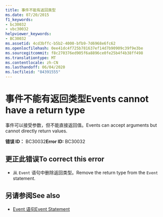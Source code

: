 ```yaml
---
title: 事件不能有返回类型
ms.date: 07/20/2015
f1_keywords:
- bc30032
- vbc30032
helpviewer_keywords:
- BC30032
ms.assetid: 4cd3bffc-b5b2-4000-bfb9-7d6968e6fc62
ms.openlocfilehash: 0ee41dc4f725b781637ef14d7b90909c39f9e3be
ms.sourcegitcommit: f8c270376ed905f6a8896ce0fe25b4f4b38ff498
ms.translationtype: MT
ms.contentlocale: zh-CN
ms.lasthandoff: 06/04/2020
ms.locfileid: "84391555"
---
```

# <a name="events-cannot-have-a-return-type"></a><span data-ttu-id="4ce4d-102">事件不能有返回类型</span><span class="sxs-lookup"><span data-stu-id="4ce4d-102">Events cannot have a return type</span></span>
<span data-ttu-id="4ce4d-103">事件可以接受参数，但不能直接返回值。</span><span class="sxs-lookup"><span data-stu-id="4ce4d-103">Events can accept arguments but cannot directly return values.</span></span>  
  
 <span data-ttu-id="4ce4d-104">**错误 ID：** BC30032</span><span class="sxs-lookup"><span data-stu-id="4ce4d-104">**Error ID:** BC30032</span></span>  
  
## <a name="to-correct-this-error"></a><span data-ttu-id="4ce4d-105">更正此错误</span><span class="sxs-lookup"><span data-stu-id="4ce4d-105">To correct this error</span></span>  
  
- <span data-ttu-id="4ce4d-106">从 `Event` 语句中删除返回类型。</span><span class="sxs-lookup"><span data-stu-id="4ce4d-106">Remove the return type from the `Event` statement.</span></span>  
  
## <a name="see-also"></a><span data-ttu-id="4ce4d-107">另请参阅</span><span class="sxs-lookup"><span data-stu-id="4ce4d-107">See also</span></span>

- [<span data-ttu-id="4ce4d-108">Event 语句</span><span class="sxs-lookup"><span data-stu-id="4ce4d-108">Event Statement</span></span>](../language-reference/statements/event-statement.md)
